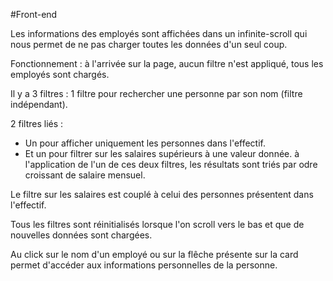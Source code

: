 #Front-end

Les informations des employés sont affichées dans un infinite-scroll qui nous permet de ne pas charger toutes les données d'un seul coup.

Fonctionnement : à l'arrivée sur la page, aucun filtre n'est appliqué, tous les employés sont chargés.


Il y a 3 filtres :
1 filtre pour rechercher une personne par son nom (filtre indépendant).

2 filtres liés :
- Un pour afficher uniquement les personnes dans l'effectif.
- Et un pour filtrer sur les salaires supérieurs à une valeur donnée.
à l'application de l'un de ces deux filtres, les résultats sont triés par odre croissant de salaire mensuel.

Le filtre sur les salaires est couplé à celui des personnes présentent dans l'effectif.

Tous les filtres sont réinitialisés lorsque l'on scroll vers le bas et que de nouvelles données sont chargées.

Au click sur le nom d'un employé ou sur la flêche présente sur la card permet d'accéder aux informations personnelles de la personne.